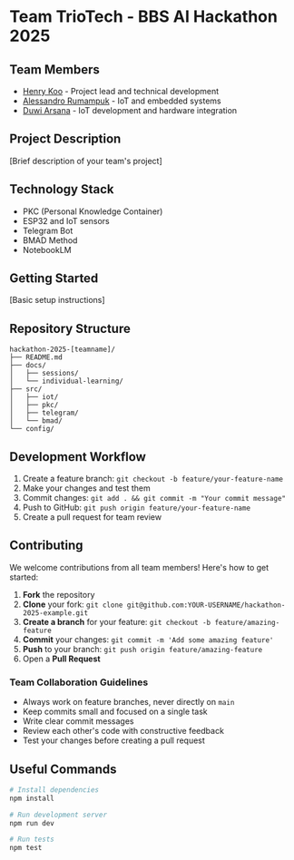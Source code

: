 # Team TrioTech - BBS AI Hackathon 2025

## Team Members
- [Henry Koo](https://github.com/githubhenrykoo) - Project lead and technical development
- [Alessandro Rumampuk](https://github.com/alessandrorumampuk) - IoT and embedded systems
- [Duwi Arsana](https://github.com/duwiarsana) - IoT development and hardware integration

## Project Description
[Brief description of your team's project]

## Technology Stack
- PKC (Personal Knowledge Container)
- ESP32 and IoT sensors
- Telegram Bot
- BMAD Method
- NotebookLM

## Getting Started
[Basic setup instructions]

## Repository Structure
```
hackathon-2025-[teamname]/
├── README.md
├── docs/
│   ├── sessions/
│   └── individual-learning/
├── src/
│   ├── iot/
│   ├── pkc/
│   ├── telegram/
│   └── bmad/
└── config/
```

## Development Workflow
1. Create a feature branch: `git checkout -b feature/your-feature-name`
2. Make your changes and test them
3. Commit changes: `git add . && git commit -m "Your commit message"`
4. Push to GitHub: `git push origin feature/your-feature-name`
5. Create a pull request for team review

## Contributing
We welcome contributions from all team members! Here's how to get started:

1. **Fork** the repository
2. **Clone** your fork: `git clone git@github.com:YOUR-USERNAME/hackathon-2025-example.git`
3. **Create a branch** for your feature: `git checkout -b feature/amazing-feature`
4. **Commit** your changes: `git commit -m 'Add some amazing feature'`
5. **Push** to your branch: `git push origin feature/amazing-feature`
6. Open a **Pull Request**

### Team Collaboration Guidelines
- Always work on feature branches, never directly on `main`
- Keep commits small and focused on a single task
- Write clear commit messages
- Review each other's code with constructive feedback
- Test your changes before creating a pull request

## Useful Commands
```bash
# Install dependencies
npm install

# Run development server
npm run dev

# Run tests
npm test
```
